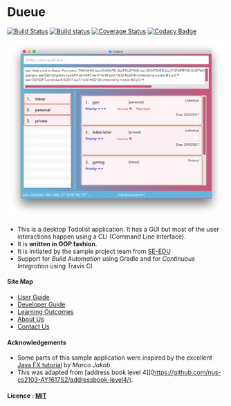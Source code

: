 # Dueue

[![Build Status](https://travis-ci.org/CS2103JAN2017-W10-B1/main.svg?branch=master)](https://travis-ci.org/CS2103JAN2017-W10-B1/main)
[![Build status](https://ci.appveyor.com/api/projects/status/3boko2x2vr5cc3w2?svg=true)](https://ci.appveyor.com/project/wangzexin/main)
[![Coverage Status](https://coveralls.io/repos/github/CS2103JAN2017-W10-B1/main/badge.svg?branch=master)](https://coveralls.io/github/CS2103JAN2017-W10-B1/main?branch=master)
[![Codacy Badge](https://api.codacy.com/project/badge/Grade/b1f3bf7472e34e2a94cb325f5cdf5dd9)](https://www.codacy.com/app/wangzexin/main?utm_source=github.com&amp;utm_medium=referral&amp;utm_content=CS2103JAN2017-W10-B1/main&amp;utm_campaign=Badge_Grade)

<img src="docs/images/Ui.png" width="600"><br>

* This is a desktop Todolist application. It has a GUI but most of the user interactions happen using
  a CLI (Command Line Interface).
* It is **written in OOP fashion**.
* It is initiated by the sample project team from [SE-EDU](https://github.com/se-edu/)
* Support for *Build Automation* using Gradle and for *Continuous Integration* using Travis CI.


#### Site Map
* [User Guide](docs/UserGuide.md)
* [Developer Guide](docs/DeveloperGuide.md)
* [Learning Outcomes](docs/LearningOutcomes.md)
* [About Us](docs/AboutUs.md)
* [Contact Us](docs/ContactUs.md)


#### Acknowledgements

* Some parts of this sample application were inspired by the excellent
  [Java FX tutorial](http://code.makery.ch/library/javafx-8-tutorial/) by *Marco Jakob*.
* This was adapted from [address book level 4]](https://github.com/nus-cs2103-AY1617S2/addressbook-level4/).


#### Licence : [MIT](LICENSE)
